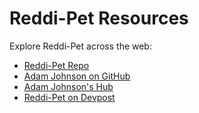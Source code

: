 # Reddi-Pet Resources

Explore Reddi-Pet across the web:

- [Reddi-Pet Repo](https://github.com/uxillary/reddi)
- [Adam Johnson on GitHub](https://github.com/uxillary)
- [Adam Johnson's Hub](https://adamj.link)
- [Reddi-Pet on Devpost](https://devpost.com/software/reddi-pet)
